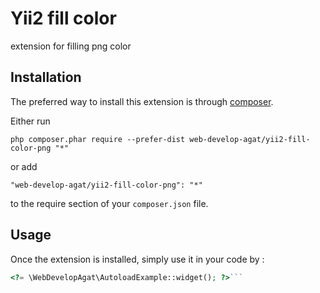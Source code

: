 Yii2 fill color
===============
extension for filling png color

Installation
------------

The preferred way to install this extension is through [composer](http://getcomposer.org/download/).

Either run

```
php composer.phar require --prefer-dist web-develop-agat/yii2-fill-color-png "*"
```

or add

```
"web-develop-agat/yii2-fill-color-png": "*"
```

to the require section of your `composer.json` file.


Usage
-----

Once the extension is installed, simply use it in your code by  :

```php
<?= \WebDevelopAgat\AutoloadExample::widget(); ?>```
